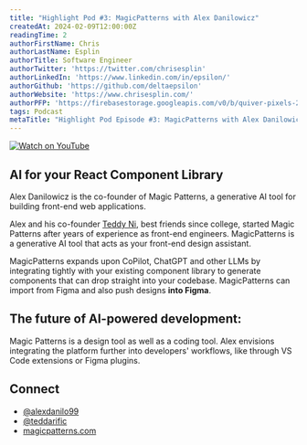 ```yaml
---
title: "Highlight Pod #3: MagicPatterns with Alex Danilowicz"
createdAt: 2024-02-09T12:00:00Z
readingTime: 2
authorFirstName: Chris
authorLastName: Esplin
authorTitle: Software Engineer
authorTwitter: 'https://twitter.com/chrisesplin'
authorLinkedIn: 'https://www.linkedin.com/in/epsilon/'
authorGithub: 'https://github.com/deltaepsilon'
authorWebsite: 'https://www.chrisesplin.com/'
authorPFP: 'https://firebasestorage.googleapis.com/v0/b/quiver-pixels-2020.appspot.com/o/F1EQ3eaBqkbEKEHBigolXIlmdut2%2F1408a808-60a6-4102-b636-08ab24041503.jpeg?alt=media&token=5f0ed5d8-c192-4aa3-a75b-3eb6cac9a552'
tags: Podcast
metaTitle: "Highlight Pod Episode #3: MagicPatterns with Alex Danilowicz"
---
```


[![Watch on YouTube](/images/blog/podcast/3/play.png)](https://youtu.be/LoNwcRnFZUo)

## AI for your React Component Library

Alex Danilowicz is the co-founder of Magic Patterns, a generative AI tool for building front-end web applications.

Alex and his co-founder [Teddy Ni](https://twitter.com/teddarific), best friends since college, started Magic Patterns after years of experience as front-end engineers. MagicPatterns is a generative AI tool that acts as your front-end design assistant.

MagicPatterns expands upon CoPilot, ChatGPT and other LLMs by integrating tightly with your existing component library to generate components that can drop straight into your codebase. MagicPatterns can import from Figma and also push designs **into Figma**.

## The future of AI-powered development:

Magic Patterns is a design tool as well as a coding tool. Alex envisions integrating the platform further into developers' workflows, like through VS Code extensions or Figma plugins.

## Connect

- [@alexdanilo99](https://twitter.com/alexdanilo99)
- [@teddarific](https://twitter.com/teddarific)
- [magicpatterns.com](https://www.magicpatterns.com/)

